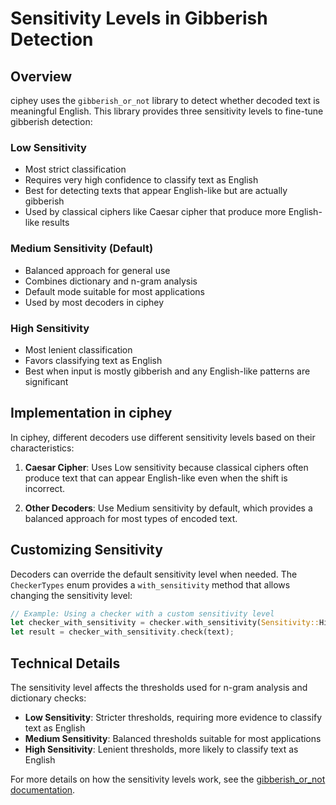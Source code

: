 # Sensitivity Levels in Gibberish Detection

## Overview

ciphey uses the `gibberish_or_not` library to detect whether decoded text is meaningful English. This library provides three sensitivity levels to fine-tune gibberish detection:

### Low Sensitivity
- Most strict classification
- Requires very high confidence to classify text as English
- Best for detecting texts that appear English-like but are actually gibberish
- Used by classical ciphers like Caesar cipher that produce more English-like results

### Medium Sensitivity (Default)
- Balanced approach for general use
- Combines dictionary and n-gram analysis
- Default mode suitable for most applications
- Used by most decoders in ciphey

### High Sensitivity
- Most lenient classification
- Favors classifying text as English
- Best when input is mostly gibberish and any English-like patterns are significant

## Implementation in ciphey

In ciphey, different decoders use different sensitivity levels based on their characteristics:

1. **Caesar Cipher**: Uses Low sensitivity because classical ciphers often produce text that can appear English-like even when the shift is incorrect.

2. **Other Decoders**: Use Medium sensitivity by default, which provides a balanced approach for most types of encoded text.

## Customizing Sensitivity

Decoders can override the default sensitivity level when needed. The `CheckerTypes` enum provides a `with_sensitivity` method that allows changing the sensitivity level:

```rust
// Example: Using a checker with a custom sensitivity level
let checker_with_sensitivity = checker.with_sensitivity(Sensitivity::High);
let result = checker_with_sensitivity.check(text);
```

## Technical Details

The sensitivity level affects the thresholds used for n-gram analysis and dictionary checks:

- **Low Sensitivity**: Stricter thresholds, requiring more evidence to classify text as English
- **Medium Sensitivity**: Balanced thresholds suitable for most applications
- **High Sensitivity**: Lenient thresholds, more likely to classify text as English

For more details on how the sensitivity levels work, see the [gibberish_or_not documentation](https://crates.io/crates/gibberish-or-not).